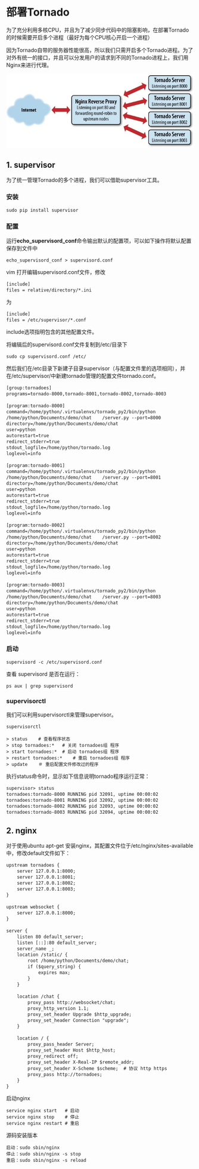 # 部署Tornado

为了充分利用多核CPU，并且为了减少同步代码中的阻塞影响，在部署Tornado的时候需要开启多个进程（最好为每个CPU核心开启一个进程）

因为Tornado自带的服务器性能很高，所以我们只需开启多个Tornado进程。为了对外有统一的接口，并且可以分发用户的请求到不同的Tornado进程上，我们用Nginx来进行代理。

![部署方案](images/nginx_tornadoes.jpg)

## 1. supervisor

为了统一管理Tornado的多个进程，我们可以借助supervisor工具。

### 安装

```
sudo pip install supervisor
```

### 配置

运行**echo_supervisord_conf**命令输出默认的配置项，可以如下操作将默认配置保存到文件中

```
echo_supervisord_conf > supervisord.conf
```

vim 打开编辑supervisord.conf文件，修改

```
[include]
files = relative/directory/*.ini
```

为

```
[include]
files = /etc/supervisor/*.conf
```

include选项指明包含的其他配置文件。

将编辑后的supervisord.conf文件复制到/etc/目录下

```
sudo cp supervisord.conf /etc/
```

然后我们在/etc目录下新建子目录supervisor（与配置文件里的选项相同），并在/etc/supervisor/中新建tornado管理的配置文件tornado.conf。

```
[group:tornadoes]
programs=tornado-8000,tornado-8001,tornado-8002,tornado-8003

[program:tornado-8000]
command=/home/python/.virtualenvs/tornado_py2/bin/python /home/python/Documents/demo/chat    /server.py --port=8000
directory=/home/python/Documents/demo/chat
user=python
autorestart=true
redirect_stderr=true
stdout_logfile=/home/python/tornado.log
loglevel=info

[program:tornado-8001]
command=/home/python/.virtualenvs/tornado_py2/bin/python /home/python/Documents/demo/chat    /server.py --port=8001
directory=/home/python/Documents/demo/chat
user=python
autorestart=true
redirect_stderr=true
stdout_logfile=/home/python/tornado.log
loglevel=info

[program:tornado-8002]
command=/home/python/.virtualenvs/tornado_py2/bin/python /home/python/Documents/demo/chat    /server.py --port=8002
directory=/home/python/Documents/demo/chat
user=python
autorestart=true
redirect_stderr=true
stdout_logfile=/home/python/tornado.log
loglevel=info

[program:tornado-8003]
command=/home/python/.virtualenvs/tornado_py2/bin/python /home/python/Documents/demo/chat    /server.py --port=8003
directory=/home/python/Documents/demo/chat
user=python
autorestart=true
redirect_stderr=true
stdout_logfile=/home/python/tornado.log
loglevel=info
```

### 启动

```
supervisord -c /etc/supervisord.conf
```

查看 supervisord 是否在运行：

```
ps aux | grep supervisord
```

### supervisorctl

我们可以利用supervisorctl来管理supervisor。

```
supervisorctl

> status    # 查看程序状态
> stop tornadoes:*   # 关闭 tornadoes组 程序
> start tornadoes:*  # 启动 tornadoes组 程序
> restart tornadoes:*    # 重启 tornadoes组 程序
> update    ＃ 重启配置文件修改过的程序
```

执行status命令时，显示如下信息说明tornado程序运行正常：

```
supervisor> status
tornadoes:tornado-8000 RUNNING pid 32091, uptime 00:00:02
tornadoes:tornado-8001 RUNNING pid 32092, uptime 00:00:02
tornadoes:tornado-8002 RUNNING pid 32093, uptime 00:00:02
tornadoes:tornado-8003 RUNNING pid 32094, uptime 00:00:02
```

## 2. nginx

对于使用ubuntu apt-get 安装nginx，其配置文件位于/etc/nginx/sites-available中，修改default文件如下：

```
upstream tornadoes {
    server 127.0.0.1:8000;
    server 127.0.0.1:8001;
    server 127.0.0.1:8002;
    server 127.0.0.1:8003;
}

upstream websocket {
    server 127.0.0.1:8000;
}

server {
    listen 80 default_server;
    listen [::]:80 default_server;
    server_name _;
    location /static/ {
        root /home/python/Documents/demo/chat;
        if ($query_string) {
            expires max;
        }
    }

    location /chat {
        proxy_pass http://websocket/chat;
        proxy_http_version 1.1;
        proxy_set_header Upgrade $http_upgrade;
        proxy_set_header Connection "upgrade";
    }

    location / {
        proxy_pass_header Server;
        proxy_set_header Host $http_host;
        proxy_redirect off;
        proxy_set_header X-Real-IP $remote_addr;
        proxy_set_header X-Scheme $scheme;  # 协议 http https
        proxy_pass http://tornadoes;
    }
}
```

启动nginx

```
service nginx start   # 启动
service nginx stop    # 停止
service nginx restart # 重启
```

源码安装版本

```
启动：sudo sbin/nginx
停止：sudo sbin/nginx -s stop
重启：sudo sbin/nginx -s reload
```